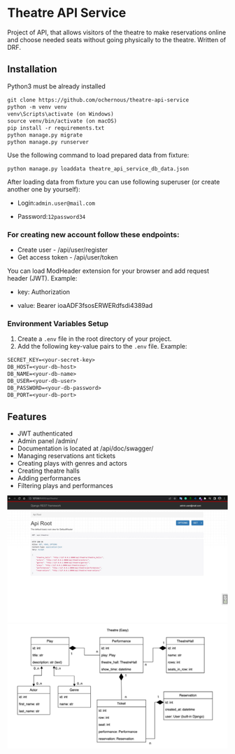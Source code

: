 # Theatre API Service 

Project of API, that allows visitors of the theatre to make reservations online and choose needed seats without going physically to the theatre. Written of DRF.


## Installation

Python3 must be already installed

```shell
git clone https://github.com/ochernous/theatre-api-service
python -m venv venv
venv\Scripts\activate (on Windows)
source venv/bin/activate (on macOS)
pip install -r requirements.txt
python manage.py migrate
python manage.py runserver
```
Use the following command to load prepared data from fixture:
```shell
python manage.py loaddata theatre_api_service_db_data.json
```
After loading data from fixture you can use following superuser (or create another one by yourself):

- Login:```admin.user@mail.com```

- Password:```12password34```

### For creating new account follow these endpoints:
- Create user - /api/user/register
- Get access token - /api/user/token

You can load ModHeader extension for your browser and add request header (JWT). Example:

- key: Authorization

- value: Bearer ioaADF3fsosERWERdfsdi4389ad

### Environment Variables Setup

1. Create a `.env` file in the root directory of your project.
2. Add the following key-value pairs to the `.env` file. Example:

```shell
SECRET_KEY=<your-secret-key>
DB_HOST=<your-db-host>
DB_NAME=<your-db-name>
DB_USER=<your-db-user>
DB_PASSWORD=<your-db-password>
DB_PORT=<your-db-port>
```

## Features
- JWT authenticated
- Admin panel /admin/
- Documentation is located at /api/doc/swagger/
- Managing reservations ant tickets
- Creating plays with genres and actors
- Creating theatre halls
- Adding performances
- Filtering plays and performances

![Website Interface](theatre_demo.jpg)
![Website Structure](theatre_structure.jpg)
